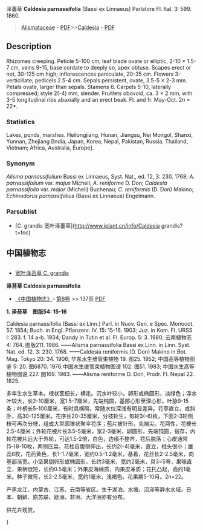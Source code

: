 泽薹草 **Caldesia parnassifolia** (Bassi ex Linnaeus) Parlatore Fl. Ital. 3: 599. 1860.

> [Alismataceae](http://www.iplant.cn/info/Alismataceae?t=foc) - [PDF](http://www.iplant.cn/foc/pdf/Alismataceae.pdf)>>[Caldesia](http://www.iplant.cn/info/Caldesia?t=foc) - [PDF](http://www.iplant.cn/foc/pdf/Caldesia.pdf)

## Description

Rhizomes creeping. Petiole 5-100 cm; leaf blade ovate or elliptic, 2-10 × 1.5-7 cm, veins 9-15, base cordate to deeply so, apex obtuse. Scapes erect or not, 30-125 cm high; inflorescences paniculate, 20-35 cm. Flowers 3-verticillate; pedicels 2.5-4 cm. Sepals persistent, ovate, 3.5-5 × 2-3 mm. Petals ovate, larger than sepals. Stamens 6. Carpels 5-10, laterally compressed; style 2(-4) mm, slender. Fruitlets obovoid, ca. 3 × 2 mm, with 3-5 longitudinal ribs abaxially and an erect beak. Fl. and fr. May-Oct. 2*n* = 22*.

### Statistics
Lakes, ponds, marshes. Heilongjiang, Hunan, Jiangsu, Nei Mongol, Shanxi, Yunnan, Zhejiang [India, Japan, Korea, Nepal, Pakistan, Russia, Thailand, Vietnam; Africa, Australia, Europe].

### Synonym
*Alisma parnassifolium* Bassi ex Linnaeus, Syst. Nat., ed. 12, 3: 230. 1768; *A. parnassifolium* var. *majus* Micheli; *A. reniforme* D. Don; *Caldesia parnassifolia* var. *major* (Micheli) Buchenau; *C. reniformis* (D. Don) Makino; *Echinodorus parnassifolius* (Bassi ex Linnaeus) Engelmann.

### Parsublist

* [C.  grandis  宽叶泽薹草](http://www.iplant.cn/info/Caldesia grandis?t=foc)

## 中国植物志

## 
* [宽叶泽苔草  C.  grandis](Caldesia-grandis-宽叶泽薹草.md)

**泽苔草 Caldesia parnassifolia**

* [《中国植物志》](http://www.iplant.cn/frps)- [第8卷](http://www.iplant.cn/frps/vol/8) >> 137页 [PDF](http://www.iplant.cn/frps/pdf/8/137.pdf)

**1. 泽苔草　图版54: 15-16**

Caldesia parnassifolia (Bassi ex Linn.) Parl. in Nuov. Gen. e Spec. Monocot. 57. 1854; Buch. in Engl. Pflanzenr. IV. 15: 15-16. 1903; Juz. in Kom. Fl. URSS I: 283. f. 14 a-b. 1934; Dandy in Tutin et al. Fl. Europ. 5: 3. 1980; 云南植物志 4: 764. 图版211. 1986. ——Alisma parnassifolia Bassi ex Linn. in Linn. Syst. Nat. ed. 12. 3: 230. 1768. ——Caldesia reniformis (D. Don) Makino in Bot. Mag. Tokyo 20: 34. 1906; 华东水生维管束植物 19. 图25. 1952; 中国高等植物图鉴 5: 20. 图6870. 1976;中国水生维管束植物图谱 102. 图51. 1983; 中国水生高等植物图说 227. 图169. 1983. ——Alisma reniforme D. Don, Prodr. Fl. Nepal 22. 1825.

多年生水生草本。根状茎细长，横走。沉水叶较小，卵形或椭圆形，淡绿色；浮水叶较大，长2-10厘米，宽1.5-7厘米，先端钝圆，基部心形至深心形，叶脉9-15条；叶柄长5-100厘米，有时具横隔，常随水位深浅有明显差异。花葶直立，或斜卧，高30-125厘米。花序长20-35厘米，分枝轮生，每轮3(-6)枚，下面2-3轮侧枝可再次分枝，组成大型圆锥状聚伞花序；苞片披针形，先端尖。花两性，花梗长2.5-4厘米；外轮花被片长3.5-5毫米，宽2-3毫米，卵圆形，先端钝圆，宿存，内轮花被片远大于外轮，可达1.5-2倍，白色，边缘不整齐，花后脱落；心皮通常(5-)8-10枚，两侧压扁，花柱自腹侧伸出，长约2(-4)毫米，直立，柱头很小；雄蕊6枚，花药黄色，长1-1.7毫米，宽约0.5-1.2毫米，基着，花丝长2-2.5毫米，向基部渐宽。小坚果倒卵形或椭圆形，长约3毫米，宽约2毫米，具3=5脊，果喙直立，果柄很短，长约0.5毫米；外果皮海绵质，内果皮革质；花托凸起，高约1毫米。种子微弯，长2-2.5毫米，宽约1毫米，浅褐色。花果期5-10月。2n=22。

产黑龙江、内蒙古、江苏、云南等省区。生于湖泊、水塘、沼泽等静水水域。日本、朝鲜、原苏联、欧洲、非洲、大洋洲亦有分布。

供花卉观赏。

}